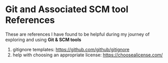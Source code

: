 # Git and Associated SCM tool References
These are references I have found to be helpful during my journey of exploring and using **Git & SCM tools**
1. gitignore templates: https://github.com/github/gitignore
2. help with choosing an appropriate license: https://choosealicense.com/
